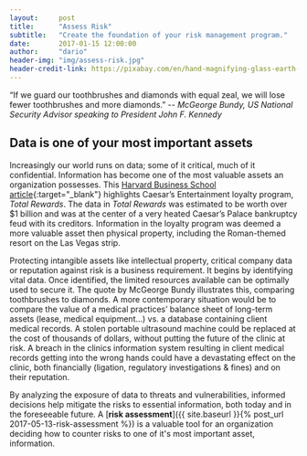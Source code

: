 ```yaml
---
layout:     post
title:      "Assess Risk"
subtitle:   "Create the foundation of your risk management program."
date:       2017-01-15 12:00:00
author:     "dario"
header-img: "img/assess-risk.jpg"
header-credit-link: https://pixabay.com/en/hand-magnifying-glass-earth-globe-1248053/
---
```


<p class="lead">“If we guard our toothbrushes and diamonds with equal zeal, we will lose fewer toothbrushes and more diamonds.”  
-- <cite>McGeorge Bundy, US National Security Advisor speaking to President John F. Kennedy</cite></p>  

## Data is one of your most important assets
Increasingly our world runs on data; some of it critical, much of it confidential. Information has become one of the most valuable assets an organization possesses. This [Harvard Business School article](https://digit.hbs.org/submission/caesars-entertainment-what-happens-in-vegas-ends-up-in-a-1billion-database/){:target="_blank"} highlights Caesar’s Entertainment loyalty program, _Total Rewards_. The data in _Total Rewards_ was estimated to be worth over $1 billion and was at the center of a very heated Caesar’s Palace bankruptcy feud with its creditors. Information in the loyalty program was deemed a more valuable asset then physical property, including the Roman-themed resort on the Las Vegas strip.

Protecting intangible assets like intellectual property, critical company data or reputation against risk is a business requirement. It begins by identifying vital data. Once identified, the limited resources available can be optimally used to secure it. The quote by McGeorge Bundy illustrates this, comparing toothbrushes to diamonds. A more contemporary  situation would be to compare the value of a medical practices’ balance sheet of long-term assets (lease, medical equipment...) vs. a database containing client medical records. A stolen portable ultrasound machine could be replaced at the cost of thousands of dollars, without putting the future of the clinic at risk. A breach in the clinics information system resulting in client medical records getting into the wrong hands could have a devastating effect on the clinic, both financially (ligation, regulatory investigations & fines) and on their reputation.

By analyzing the exposure of data to threats and vulnerabilities, informed decisions help mitigate the risks to essential information, both today and in the foreseeable future. A [**risk assessment**]({{ site.baseurl }}{% post_url 2017-05-13-risk-assessment %}) is a valuable tool for an organization deciding how to counter risks to one of it's most important asset, information.
